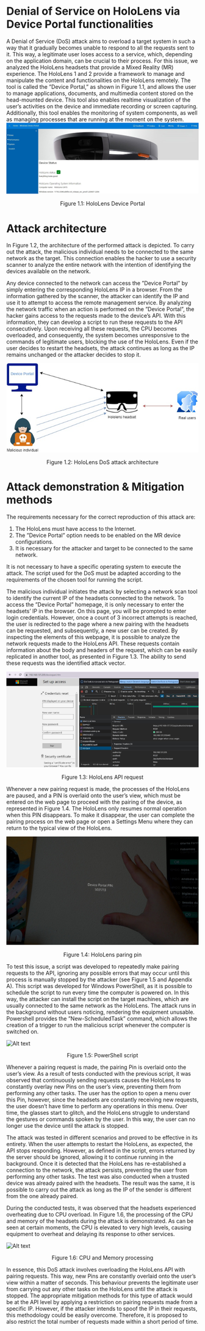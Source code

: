 # Denial of Service on HoloLens via Device Portal functionalities

A Denial of Service (DoS) attack aims to overload a target system in such a way that it gradually becomes unable to respond to all the requests sent to it. This way, a legitimate user loses access to a service, which, depending on the application domain, can be crucial to their process. For this issue, we analyzed the HoloLens headsets that provide a Mixed Reality (MR)
experience. The HoloLens 1 and 2 provide a framework to manage and manipulate the content and functionalities on the HoloLens remotely. The tool is called the ”Device Portal,” as shown in Figure 1.1, and allows the user to manage applications, documents, and multimedia content stored on the head-mounted device. This tool also enables realtime visualization of the user’s activities on the device and immediate recording or screen capturing. Additionally, this tool enables the monitoring of system components, as well as managing processes that are running at the moment on the system.
<br>
![Alt text](Images/devicePortal.JPG)
<div style="text-align:center;">
   Figure 1.1: HoloLens Device Portal
</div>

# Attack architecture
In Figure 1.2, the architecture of the performed attack is depicted. To carry out the attack, the malicious individual needs to be connected to the same network as the target. This connection enables the hacker to use a security scanner to analyze the entire network with the intention of identifying the devices available on the network.

Any device connected to the network can access the ”Device Portal” by simply entering the corresponding HoloLens IP in a browser. From the information gathered by the scanner, the attacker can identify the IP and use it to attempt to access the remote management service. By analyzing the network traffic when an action is performed on the ”Device Portal”, the hacker gains access to the requests made to the device’s API. With
this information, they can develop a script to run these requests to the API consecutively. Upon receiving all these requests, the CPU becomes overloaded, and consequently, the system becomes unresponsive to the commands of legitimate users, blocking the use of the HoloLens. Even if the user decides to restart the headsets, the attack continues as long as the IP remains unchanged or the attacker decides to stop it.

![Alt text](Images/architecture.jpg)
<center>Figure 1.2: HoloLens DoS attack architecture</center>

# Attack demonstration & Mitigation methods
The requirements necessary for the correct reproduction of this attack are:

1. The HoloLens must have access to the Internet.
2. The ”Device Portal” option needs to be enabled on the MR device configurations.
3. It is necessary for the attacker and target to be connected to the same network.
   
It is not necessary to have a specific operating system to execute the attack. The script used for the DoS must be adapted according to the requirements of the chosen tool for running the script.

The malicious individual initiates the attack by selecting a network scan tool to identify the current IP of the headsets connected to the network. To access the ”Device Portal” homepage, it is only necessary to enter the headsets’ IP in the browser. On this page, you will be prompted to enter login credentials. However, once a count of 3 incorrect attempts is reached, the user is redirected to the page where a new pairing with the headsets can be requested, and subsequently, a new user can be created. By inspecting the elements of this webpage, it is possible to analyze the network requests made to the HoloLens API. These requests contain information about the body and headers of the request, which can be easily replicated in another tool, as presented in Figure 1.3. The ability to send these requests was the identified attack vector.

![Alt text](Images/request.JPG)
<center>Figure 1.3: HoloLens API request</center>

Whenever a new pairing request is made, the processes of the HoloLens are paused, and a PIN is overlaid onto the user’s view, which must be entered on the web page to proceed with the pairing of the device, as represented in Figure 1.4. The HoloLens only resumes normal operation when this PIN disappears. To make it disappear, the user can complete the pairing process on the web page or open a Settings Menu where they can return to the typical view of the HoloLens.

![Alt text](Images/pin.jpg)
<center>Figure 1.4: HoloLens paring pin</center>

To test this issue, a script was developed to repeatedly make pairing requests to the API, ignoring any possible errors that may occur until this process is manually stopped by the attacker (see Figure 1.5 and Appendix A). This script was developed for Windows PowerShell, as it is possible to schedule the script to run every time the computer is powered on. In this way, the attacker can install the script on the target machines, which are usually connected to the same network as the HoloLens. The attack runs in the background without users noticing, rendering the equipment unusable. Powershell provides the ”New-ScheduledTask” command, which allows the creation of a trigger to run the malicious script whenever the computer is switched on.

![Alt text](Images/poweshell.jpg)
<center>Figure 1.5: PowerShell script</center>

Whenever a pairing request is made, the pairing Pin is overlaid onto the user’s view. As a result of tests conducted with the previous script, it was observed that continuously sending requests causes the HoloLens to constantly overlay new Pins on the user’s view, preventing them from performing any other tasks. The user has the option to open a menu over this Pin, however, since the headsets are constantly receiving new requests, the user doesn’t have time to perform any operations in this menu. Over time, the glasses start to glitch, and the HoloLens struggle to understand the gestures or commands spoken by the
user. In this way, the user can no longer use the device until the attack is stopped.

The attack was tested in different scenarios and proved to be effective in its entirety. When the user attempts to restart the HoloLens, as expected, the API stops responding. However, as defined in the script, errors returned by the server should be ignored, allowing it to continue running in the background. Once it is detected that the HoloLens has re-established a connection to the network, the attack persists, preventing the user from performing any other tasks. The test was also conducted when a trusted device was already paired with the headsets. The result was the same, it is possible to carry out the
attack as long as the IP of the sender is different from the one already paired.

During the conducted tests, it was observed that the headsets experienced overheating due to CPU overload. In Figure 1.6, the processing of the CPU and memory of the headsets during the attack is demonstrated. As can be seen at certain moments, the CPU is elevated to very high levels, causing equipment to overheat and delaying its response to other services.

![Alt text](Images/cpu.jpg)
<center>Figure 1.6: CPU and Memory processing</center>

In essence, this DoS attack involves overloading the HoloLens API with pairing requests. This way, new Pins are constantly overlaid onto the user’s view within a matter of seconds. This behaviour prevents the legitimate user from carrying out any other tasks on the HoloLens until the attack is stopped. The appropriate mitigation methods for this type of attack would be at the API level by applying a restriction on pairing requests made from a specific IP. However, if the attacker intends to spoof the IP in their requests, this methodology could be easily overcome. Therefore, it is proposed to also restrict the total number of requests made within a short period of time.




